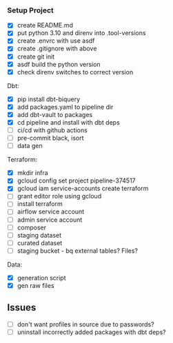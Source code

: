 ### Setup Project
- [x] create README.md
- [x] put python 3.10 and direnv into .tool-versions
- [x] create .envrc with use asdf
- [x] create .gitignore with above
- [x] create git init
- [x] asdf build the python version
- [x] check direnv switches to correct version

Dbt:
- [x] pip install dbt-biquery
- [x] add packages.yaml to pipeline dir
- [x] add dbt-vault to packages
- [x] cd pipeline and install with dbt deps
- [ ] ci/cd with github actions
- [ ] pre-commit black, isort
- [ ] data gen

Terraform:
- [x] mkdir infra
- [x] gcloud config set project pipeline-374517
- [x] gcloud iam service-accounts create terraform
- [ ] grant editor role using gcloud
- [ ] install terraform
- [ ] airflow service account
- [ ] admin service account
- [ ] composer
- [ ] staging dataset
- [ ] curated dataset
- [ ] staging bucket - bq external tables? Files?

Data:
- [x] generation script
- [x] gen raw files

## Issues
- [ ] don't want profiles in source due to passwords?
- [ ] uninstall incorrectly added packages with dbt deps?
